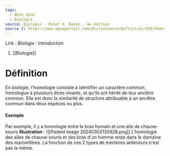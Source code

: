 ```yaml
---
tags:
  - Note_done
  - Biologie
source: Biologie - Peter H. Raven - 4e édition
source 2: https://www.aquaportail.com/dictionnaire/definition/926/homologie
---
```


Link :
_Biologie : Introduction_
1. [[Biologie]]

# Définition
En biologie, l'homologie consiste à identifier un caractère commun, homologue à plusieurs êtres vivants, et qu'ils ont hérité de leur ancêtre commun. Elle est donc la similarité de structure attribuable à un ancêtre commun dans deux espèces ou plus.

#### Exemple
Par exemple, il y a homologie entre le bras humain et une aile de chauve-souris 
**Illustration** : ![[Pasted image 20240302120928.png]]
L'homologie des ailes de chauve-souris et des bras d'un homme reste dans le domaine des mammifères. La fonction de ces 2 types de membres antérieurs n'est pas la même.
